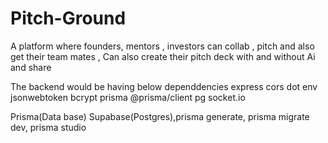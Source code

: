 # Pitch-Ground
A platform where founders, mentors , investors can collab , pitch and also get their team mates , Can also create their pitch deck with and without Ai and share 

The backend would be having below dependdencies 
express cors dot env jsonwebtoken bcrypt prisma @prisma/client pg socket.io

Prisma(Data base)
Supabase(Postgres),prisma generate, prisma migrate dev, prisma studio


